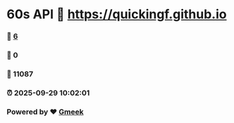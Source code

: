 # 60s API :link: https://quickingf.github.io 
### :page_facing_up: [6](https://quickingf.github.io/tag.html) 
### :speech_balloon: 0 
### :hibiscus: 11087 
### :alarm_clock: 2025-09-29 10:02:01 
### Powered by :heart: [Gmeek](https://github.com/Meekdai/Gmeek)
